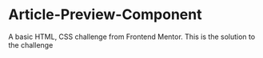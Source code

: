# Article-Preview-Component
A basic HTML, CSS challenge from Frontend Mentor. This is the solution to the challenge
